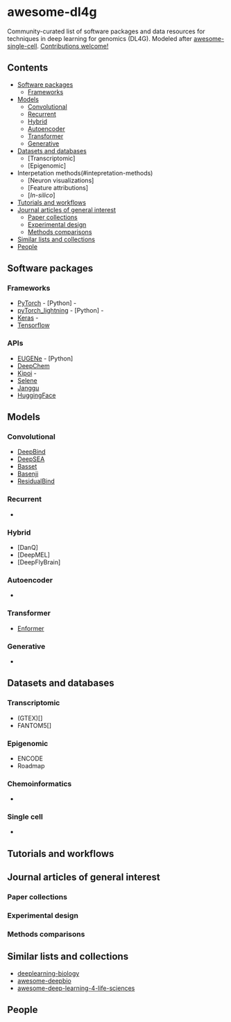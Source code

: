 # awesome-dl4g
Community-curated list of software packages and data resources for techniques in deep learning for genomics (DL4G). Modeled after [awesome-single-cell](https://github.com/seandavi/awesome-single-cell). [Contributions welcome!](https://github.com/adamklie/awesome-dl4g/blob/main/CONTRIBUTING.md)

## Contents
- [Software packages](#software-packages)
    - [Frameworks](#frameworks)
- [Models](#models)
    - [Convolutional](#convolutional)
    - [Recurrent](#recurrent)
    - [Hybrid](#hybrid)
    - [Autoencoder](#autoencoder)
    - [Transformer](#transformer)
    - [Generative](#generative)
- [Datasets and databases](#datasets-and-databases)
  - [Transcriptomic]
  - [Epigenomic]
- Interpetation methods(#intepretation-methods)
  - [Neuron visualizations]
  - [Feature attributions]
  - [*In-silico*]
- [Tutorials and workflows](#tutorials-and-workflows)
- [Journal articles of general interest](#journal-articles-of-general-interest)
    - [Paper collections](#paper-collections)
    - [Experimental design](#experimental-design)
    - [Methods comparisons](#methods-comparisons)
- [Similar lists and collections](#similar-lists-and-collections)
- [People](#people)

## Software packages

### Frameworks
- [PyTorch]() - [Python] - 
- [pyTorch_lightning]() - [Python] -
- [Keras]() -
- [Tensorflow]()

### APIs
- [EUGENe]() - [Python]
- [DeepChem](https://github.com/deepchem/deepchem)
- [Kipoi]() - 
- [Selene]()
- [Janggu]()
- [HuggingFace]()

## Models

### Convolutional
- [DeepBind]()
- [DeepSEA]()
- [Basset]()
- [Basenji]()
- [ResidualBind]()

### Recurrent
- 

### Hybrid
- [DanQ]
- [DeepMEL]
- [DeepFlyBrain]

### Autoencoder
- []()

### Transformer
- [Enformer]()

### Generative
- []()

## Datasets and databases

### Transcriptomic
- (GTEX)[]
- FANTOM5[]

### Epigenomic
- ENCODE
- Roadmap

### Chemoinformatics
- 

### Single cell
- 

## Tutorials and workflows

## Journal articles of general interest

### Paper collections

### Experimental design

### Methods comparisons

## Similar lists and collections

- [deeplearning-biology](https://github.com/hussius/deeplearning-biology)
- [awesome-deepbio](https://github.com/gokceneraslan/awesome-deepbio)
- [awesome-deep-learning-4-life-sciences](https://github.com/virtualramblas/awesome-deep-learning-4-life-sciences)

## People
